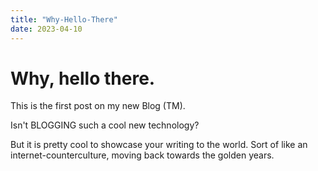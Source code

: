 ```yaml
---
title: "Why-Hello-There"
date: 2023-04-10
---
```


# Why, hello there.

This is the first post on my new Blog (TM). 

Isn't BLOGGING such a cool new technology? 

But it is pretty cool to showcase your writing to the world. Sort of like an internet-counterculture, moving back towards the golden years.
